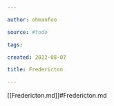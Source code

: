 ```yaml
---

author: ohmanfoo

source: #todo

tags: 

created: 2022-08-07

title: Fredericton

---
```

[[Fredericton.md]]#Fredericton.md